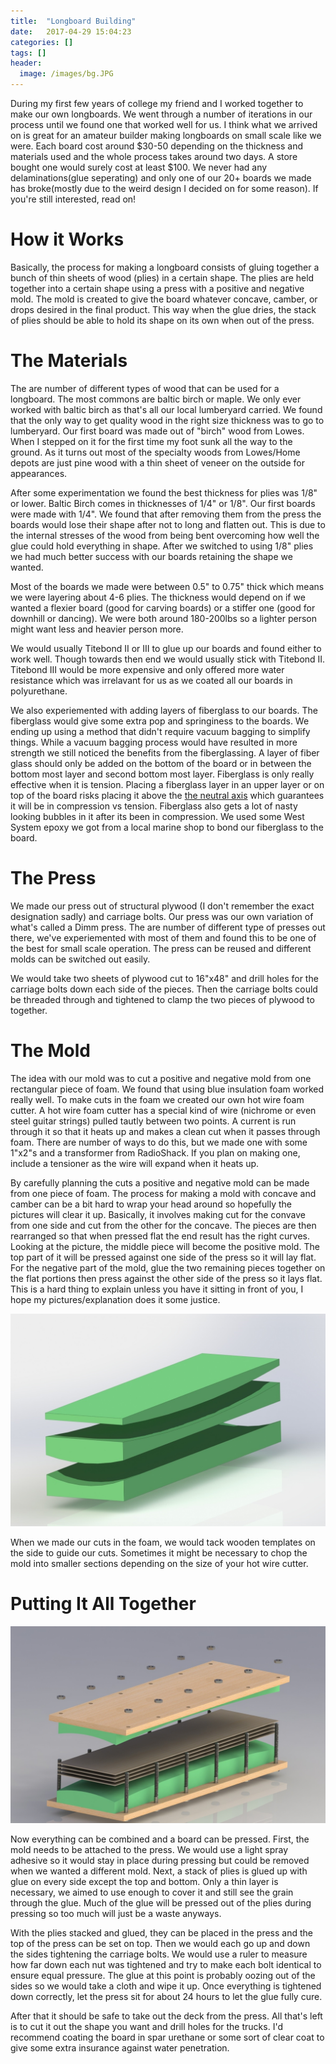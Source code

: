 ```yaml
---
title:  "Longboard Building"
date:   2017-04-29 15:04:23
categories: []
tags: []
header:
  image: /images/bg.JPG
---
```



During my first few years of college my friend and I worked together to make our own longboards. We went through a number of iterations in our process until we found one that worked well for us. I think what we arrived on is great for an amateur builder making longboards on small scale like we were. Each board cost around $30-50 depending on the thickness and materials used and the whole process takes around two days. A store bought one would surely cost at least $100. We never had any delaminations(glue seperating) and only one of our 20+ boards we made has broke(mostly due to the weird design I decided on for some reason). If you're still interested, read on!

# How it Works
Basically, the process for making a longboard consists of gluing together a bunch of thin sheets of wood (plies) in a certain shape. The plies are held together into a certain shape using a press with a positive and negative mold. The mold is created to give the board whatever concave, camber, or drops desired in the final product. This way when the glue dries, the stack of plies should be able to hold its shape on its own when out of the press.

# The Materials
The are number of different types of wood that can be used for a longboard. The most commons are baltic birch or maple. We only ever worked with baltic birch as that's all our local lumberyard carried. We found that the only way to get quality wood in the right size thickness was to go to lumberyard. Our first board was made out of "birch" wood from Lowes. When I stepped on it for the first time my foot sunk all the way to the ground. As it turns out most of the specialty woods from Lowes/Home depots are just pine wood with a thin sheet of veneer on the outside for appearances.

After some experimentation we found the best thickness for plies was 1/8" or lower. Baltic Birch comes in thicknesses of 1/4" or 1/8". Our first boards were made with 1/4". We found that after removing them from the press the boards would lose their shape after not to long and flatten out. This is due to the internal stresses of the wood from being bent overcoming how well the glue could hold everything in shape. After we switched to using 1/8" plies we had much better success with our boards retaining the shape we wanted.

Most of the boards we made were between 0.5" to 0.75" thick which means we were layering about 4-6 plies. The thickness would depend on if we wanted a flexier board (good for carving boards) or a stiffer one (good for downhill or dancing). We were both around 180-200lbs so a lighter person might want less and heavier person more.

We would usually Titebond II or III to glue up our boards and found either to work well. Though towards then end we would usually stick with Titebond II. Titebond III would be more expensive and only offered more water resistance which was irrelavant for us as we coated all our boards in polyurethane. 

We also experiemented with adding layers of fiberglass to our boards. The fiberglass would give some extra pop and springiness to the boards. We ending up using a method that didn't require vacuum bagging to simplify things. While a vacuum bagging process would have resulted in more strength we still noticed the benefits from the fiberglassing. A layer of fiber glass should only be added on the bottom of the board or in between the bottom most layer and second bottom most layer. Fiberglass is only really effective when it is tension. Placing a fiberglass layer in an upper layer or on top of the board risks placing it above the [the neutral axis](https://en.wikipedia.org/wiki/Neutral_axis) which guarantees it will be in compression vs tension. Fiberglass also gets a lot of nasty looking bubbles in it after its been in compression. We used some West System epoxy we got from a local marine shop to bond our fiberglass to the board.

# The Press

We made our press out of structural plywood (I don't remember the exact designation sadly) and carriage bolts. Our press was our own variation of what's called a Dimm press. The are number of different type of presses out there, we've experiemented with most of them and found this to be one of the best for small scale operation. The press can be reused and different molds can be switched out easily. 

We would take two sheets of plywood cut to 16"x48" and drill holes for the carriage bolts down each side of the pieces. Then the carriage bolts could be threaded through and tightened to clamp the two pieces of plywood to together.

# The Mold

The idea with our mold was to cut a positive and negative mold from one rectangular piece of foam. We found that using blue insulation foam worked really well. To make cuts in the foam we created our own hot wire foam cutter. A hot wire foam cutter has a special kind of wire (nichrome or even steel guitar strings) pulled tautly between two points. A current is run through it so that it heats up and makes a clean cut when it passes through foam. There are number of ways to do this, but we made one with some 1"x2"s and a transformer from RadioShack. If you plan on making one, include a tensioner as the wire will expand when it heats up.

By carefully planning the cuts a positive and negative mold can be made from one piece of foam. The process for making a mold with concave and camber can be a bit hard to wrap your head around so hopefully the pictures will clear it up. Basically, it involves making cut for the convave from one side and cut from the other for the concave. The pieces are then rearranged so that when pressed flat the end result has the right curves. Looking at the picture, the middle piece will become the positive mold. The top part of it will be pressed against one side of the press so it will lay flat. For the negative part of the mold, glue the two remaining pieces together on the flat portions then press against the other side of the press so it lays flat. This is a hard thing to explain unless you have it sitting in front of you, I hope my pictures/explanation does it some justice.

![jpg](/images/Longboard_photos/foam_cuts.JPG)


When we made our cuts in the foam, we would tack wooden templates on the side to guide our cuts. Sometimes it might be necessary to chop the mold into smaller sections depending on the size of your hot wire cutter.

# Putting It All Together

![jpg](/images/Longboard_photos/exploded_view.jpg)

Now everything can be combined and a board can be pressed. First, the mold needs to be attached to the press. We would use a light spray adhesive so it would stay in place during pressing but could be removed when we wanted a different mold. Next, a stack of plies is glued up with glue on every side except the top and bottom. Only a thin layer is necessary, we aimed to use enough to cover it and still see the grain through the glue. Much of the glue will be pressed out of the plies during pressing so too much will just be a waste anyways. 

With the plies stacked and glued, they can be placed in the press and the top of the press can be set on top. Then we would each go up and down the sides tightening the carriage bolts. We would use a ruler to measure how far down each nut was tightened and try to make each bolt identical to ensure equal pressure. The glue at this point is probably oozing out of the sides so we would take a cloth and wipe it up. Once everything is tightened down correctly, let the press sit for about 24 hours to let the glue fully cure. 

After that it should be safe to take out the deck from the press. All that's left is to cut it out the shape you want and drill holes for the trucks. I'd recommend coating the board in spar urethane or some sort of clear coat to give some extra insurance against water penetration.








